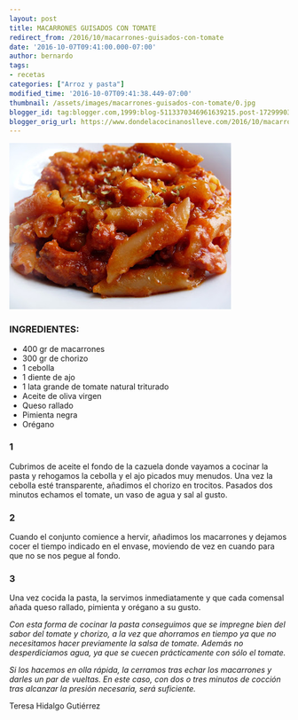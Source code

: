 ```yaml
---
layout: post
title: MACARRONES GUISADOS CON TOMATE
redirect_from: /2016/10/macarrones-guisados-con-tomate
date: '2016-10-07T09:41:00.000-07:00'
author: bernardo
tags:
- recetas
categories: ["Arroz y pasta"]
modified_time: '2016-10-07T09:41:38.449-07:00'
thumbnail: /assets/images/macarrones-guisados-con-tomate/0.jpg
blogger_id: tag:blogger.com,1999:blog-5113370346961639215.post-1729990360179875120
blogger_orig_url: https://www.dondelacocinanoslleve.com/2016/10/macarrones-guisados-con-tomate.html
---
```

![](/assets/images/macarrones-guisados-con-tomate/0.jpg)

  
### INGREDIENTES:
* 400 gr de macarrones 
* 300 gr de chorizo
* 1 cebolla
* 1 diente de ajo
* 1 lata grande de tomate natural triturado 
* Aceite de oliva virgen
* Queso rallado
* Pimienta negra
* Orégano  
  

### 1

Cubrimos de aceite el fondo de la cazuela donde vayamos a cocinar la pasta y rehogamos la cebolla y el ajo picados muy menudos. Una vez la cebolla esté transparente, añadimos el chorizo en trocitos. Pasados dos minutos echamos el tomate, un vaso de agua y sal al gusto.  

### 2

Cuando el conjunto comience a hervir, añadimos los macarrones y dejamos cocer el tiempo indicado en el envase, moviendo de vez en cuando para que no se nos pegue al fondo.  

### 3

Una vez cocida la pasta, la servimos inmediatamente y que cada comensal añada queso rallado, pimienta y orégano a su gusto.  

_Con esta forma de cocinar la pasta conseguimos que se impregne bien del sabor del tomate y chorizo, a la vez que ahorramos en tiempo ya que no necesitamos hacer previamente la salsa de tomate. Además no desperdiciamos agua, ya que se cuecen prácticamente con sólo el tomate._

_Si los hacemos en olla rápida, la cerramos tras echar los macarrones y darles un par de vueltas. En este caso, con dos o tres minutos de cocción tras alcanzar la presión necesaria, será suficiente._  

Teresa Hidalgo Gutiérrez
